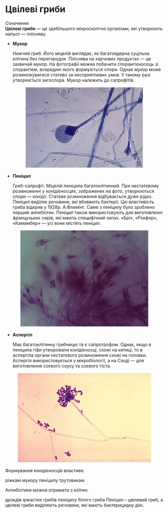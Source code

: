 # Цвілеві гриби

<div class="eoz-wrap">
<span class="eoz">Означення</span>
<div class="eoz-text">
<b>Цвілеві гриби</b> — це здебільшого мікроскопічні організми, які утворюють нальот — плісняву.
</div>
</div>

<ul>
<li><b>Мукор</b></br>
<p>Нижчий гриб. Його міцелій виглядає, як багатоядерна суцільна клітина без перегородок. Пліснява на харчових продуктах — це зазвичай мукор. На фотографії можна побачити спорангієносець зі спорангієм, всередині якого формуються спори. Однак мукор може розмножуватися статево за несприятливих умов. У такому разі утворюється зигоспора. Мукор належить до сапрофітів.</p>
</li>
</ul>
<div align="center"><img src="b161_1.jpg">
</div>

<ul>
<li><b>Пеніцил</b></br>
<p>Гриб-сапрофіт. Міцелій пеніцила <span cless="p1">багатоклітинний</span>. При нестатевому розмноженні у конідієносцях, зображених на фото, утворюються спори — конідії. Статеве розмноження відбувається дуже рідко. Пеніцил виділяє речовини, які вбивають бактерії. Цю властивість гриба відкрив у 1928р. А.Флемінг. Саме з пеніцилу було зроблено перший антибіотик. Пеніцил також використовують для виготовленні французьких сирів, які мають специфічний запах. «Брі», «Рокфор», «Камамбер» — усі вони містять пеніцил.</p>
</li>
</ul>

<div align="center">
<img src="b161_2.jpg">
</div>

<ul>
<li><b>Аспергіл</b><br>
<p>Має багатоклітинну грибницю та є сапротрофом. Однак, якщо в пеніцила гіфи утворювали конідієносці, схожі на китиці, то в аспергіла органи нестатевого розмноження схожі на головки. Аспергіл використовується у мікробіології, а на Сході — для виготовлення соєвого соусу та соєвого тіста.</p>
</li>
</ul>

<div align="center">
<img src="b161_3.jpg">
</div>


<quiz>
<question>
<p>Формування конідієносців властиве:</p>
<answer>ріжкам</answer>
<answer>мукору</answer>
<answer correct>пеніцилу</answer>
<answer>трутовикам</answer>
</question>
<question>
<p>Антибіотики можна отримати з клітин:</p>
<answer>дріждів</answer>
<answer>іржастих грибів</answer>
<answer correct>пеніцилу</answer>
<answer>білого гриба</answer>
<explanation>Пеніцил – цвілевий гриб, а цвілеві гриби виділяють речовини, які мають бактерицидну дію.</explanation>
</quiz>
